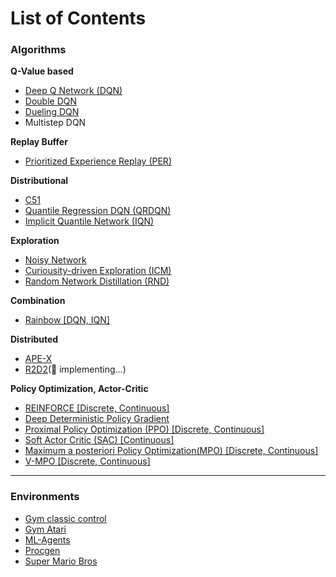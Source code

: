 # List of Contents

### Algorithms

**Q-Value based**

- [Deep Q Network (DQN)](https://web.stanford.edu/class/psych209/Readings/MnihEtAlHassibis15NatureControlDeepRL.pdf)
- [Double DQN](https://arxiv.org/abs/1509.06461)
- [Dueling DQN](https://arxiv.org/abs/1511.06581)
- Multistep DQN

**Replay Buffer**

- [Prioritized Experience Replay (PER)](https://arxiv.org/abs/1511.05952)

**Distributional**

- [C51](https://arxiv.org/abs/1707.06887)
- [Quantile Regression DQN (QRDQN)](https://arxiv.org/abs/1710.10044)
- [Implicit Quantile Network (IQN)](https://arxiv.org/abs/1806.06923)

**Exploration**

- [Noisy Network](https://arxiv.org/abs/1706.10295)
- [Curiousity-driven Exploration (ICM)](https://arxiv.org/abs/1705.05363)
- [Random Network Distillation (RND)](https://arxiv.org/abs/1810.12894)

**Combination**

- [Rainbow [DQN, IQN]](https://arxiv.org/abs/1710.02298)

**Distributed**

- [APE-X](https://arxiv.org/pdf/1803.00933.pdf)
- [R2D2](https://openreview.net/pdf?id=r1lyTjAqYX)(🚧 implementing…)

**Policy Optimization, Actor-Critic**

- [REINFORCE [Discrete, Continuous]](https://people.cs.umass.edu/~barto/courses/cs687/williams92simple.pdf)
- [Deep Deterministic Policy Gradient](https://arxiv.org/abs/1509.02971)
- [Proximal Policy Optimization (PPO) [Discrete, Continuous]](https://arxiv.org/abs/1707.06347)
- [Soft Actor Critic (SAC) [Continuous]](https://arxiv.org/abs/1801.01290)
- [Maximum a posteriori Policy Optimization(MPO) [Discrete, Continuous]](https://arxiv.org/abs/1806.06920) 
- [V-MPO [Discrete, Continuous]](https://arxiv.org/abs/1909.12238)

---

### Environments

- [Gym classic control](https://gym.openai.com/envs/#classic_control) 
- [Gym Atari](https://gym.openai.com/envs/#atari) 
- [ML-Agents](https://github.com/Unity-Technologies/ml-agents) 
- [Procgen](https://github.com/openai/procgen)
- [Super Mario Bros](https://pypi.org/project/gym-super-mario-bros/)